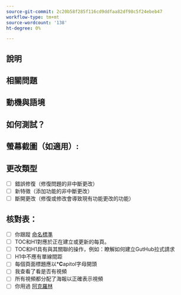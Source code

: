 ```yaml
---
source-git-commit: 2c20b58f285f116cd9ddfaa82df98c5f24ebeb47
workflow-type: tm+mt
source-wordcount: '138'
ht-degree: 0%

---
```

<!--- Provide a general summary of your changes in the Title above -->

## 說明

<!--- Describe your changes in detail -->

## 相關問題

<!--- This project only accepts pull requests related to open issues -->
<!--- If suggesting a new feature or change, please discuss it in an issue first -->
<!--- If fixing a bug, there should be an issue describing it with steps to reproduce -->
<!--- Please link to the issue here: -->

## 動機與語境

<!--- Why is this change required? What problem does it solve? -->

## 如何測試？

<!--- Please describe in detail how you tested your changes. -->
<!--- Include details of your testing environment, and the tests you ran to -->
<!--- see how your change affects other areas of the code, etc. -->

## 螢幕截圖（如適用）:

## 更改類型

<!--- What types of changes does your code introduce? Put an `x` in all the boxes that apply: -->

- [ ] 錯誤修復（修復問題的非中斷更改）
- [ ] 新特徵（添加功能的非中斷更改）
- [ ] 斷開更改（修復或修改會導致現有功能更改的功能）

## 核對表：


<!--- Go over all the following points, and put an `x` in all the boxes that apply. -->
<!--- If you're unsure about any of these, don't hesitate to ask. We're here to help! -->

- [ ] 你跟蹤 [命名標準](https://wiki.corp.adobe.com/display/DMSArchitecture/Naming+Standards)
- [ ] TOC和H1對應於正在建立或更新的每頁。
- [ ] TOC和H1具有與其關聯的操作，例如：瞭解如何建立GutHub拉式請求
- [ ] H1中不應有單線間距
- [ ] 每個頁面標題應以***C**apitol字母開頭
- [ ] 我查看了看是否有視頻
- [ ] 所有視頻都分配了海報以正確表示視頻
- [ ] 你用過 [阿克羅林](https://experienceleague.corp.adobe.com/docs/authoring-guide-exl/using/style-guide/acrolinx.html)
